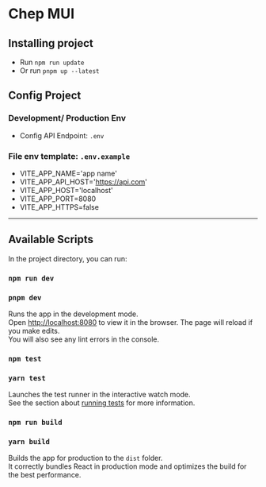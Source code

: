# Chep MUI

## Installing project

-   Run `npm run update`
-   Or run `pnpm up --latest`

## Config Project

### Development/ Production Env

-   Config API Endpoint: `.env`

### File env template: `.env.example`

-   VITE_APP_NAME='app name'
-   VITE_APP_API_HOST='https://api.com'
-   VITE_APP_HOST='localhost'
-   VITE_APP_PORT=8080
-   VITE_APP_HTTPS=false

---

## Available Scripts

In the project directory, you can run:

### `npm run dev`
### `pnpm dev`

Runs the app in the development mode.\
Open [http://localhost:8080](http://localhost:8080) to view it in the browser.
The page will reload if you make edits.\
You will also see any lint errors in the console.

### `npm test`

### `yarn test`

Launches the test runner in the interactive watch mode.\
See the section about [running tests](https://facebook.github.io/create-react-app/docs/running-tests) for more information.

### `npm run build`

### `yarn build`

Builds the app for production to the `dist` folder.\
It correctly bundles React in production mode and optimizes the build for the best performance.
